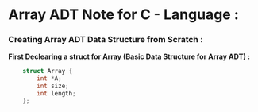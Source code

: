   # Array ADT Note for C - Language : 

  ### Creating Array ADT Data Structure from Scratch :

**First Declearing a struct for Array (Basic Data Structure for Array ADT) :**

```cpp
    struct Array {
        int *A;
        int size;
        int length;
    };
```